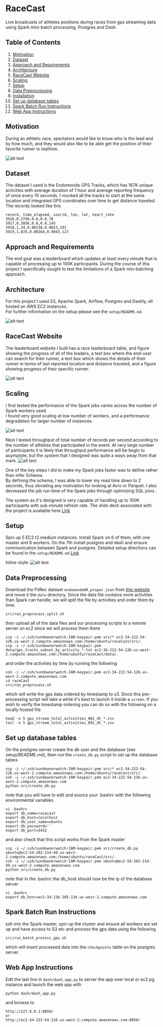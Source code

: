 
# RaceCast 

Live broadcasts of athletes positions during races from gps streaming data using Spark mini-batch processing, Postgres and Dash.

## Table of Contents

1. [Motivation](README.md#motivation)
1. [Dataset](README.md#dataset)
1. [Approach and Requirements](README.md#approach-and-requirements)
1. [Architecture](README.md#architecture)
1. [RaceCast Website](README.md#racecast-website)
1. [Scaling](README.md#scaling)
1. [Setup](README.md#setup)
1. [Data Preprocessing](README.md#Data-preprocessing)
1. [Installation](README.md#installation)
1. [Set up database tables](README.md#set-up-database-tables)
1. [Spark Batch Run Instructions](README.md#Spark-Batch-Run-Instructions)
1. [Web App Instructions](README.md#Web-App-Instructions)

## Motivation

During an athletic race, spectators would like to know who is the lead and by how much, and 
they would also like to be able get the position of their favorite runner in realtime.

![alt text](images/racecast_website.png "hover text")

## Dataset

The dataset I used is the Endomondo GPS Tracks, which has 167K unique activities with average duration of 1 hour and average reporting frequency of once every 10 seconds.
I mocked all the tracks to start at the same location and integrated GPS coordinates over time to get distance traveled.
The records looked like this

```
record, time_elapsed, userid, lon, lat, heart_rate
3916,0,3790,0.0,0.0,78
3917,0,3856,0.0,0.0,145
3918,1,34,0.00238,0.0023,101
3919,1,876,0.00164,0.0043,123
```

## Approach and Requirements 

The end goal was a leaderboard which updates at least every minute that is 
capable of processing up to 100K participants.
During the course of this project I specifically sought to test the limitations of a Spark min-batching approach.

## Architecture 

For this project I used S3, Apache Spark, Airflow, Postgres and Dashly, all hosted on AWS EC2 instances.  
For further information on the setup please see the `setup/README.md`.

![alt text](images/racecast_tech_stack.png "hover text")

## RaceCast Website 

The leaderboard website I built has a race leaderboard table, and figure showing the progress of all of the leaders,
a text box where the end-user can search for their runner, a text box which shows the details of their runner in 
terms of last reported location and distance traveled, and a figure showing progress of their specific runner.

![alt text](images/racecast_website.png "hover text")

## Scaling

I first tested the performance of the Spark jobs varies across the number of Spark workers used.  
I found very good scaling at low number of workers, and a performance degradation for larger number of instances.

![alt text](images/spark_timing_vs_instances.png "hover text")

Next I tested throughput of total number of records per second according to the number of athletes that participated in the event.
At very large number of participants it is likely that throughput performance will be begin to asymptote, but the 
system that I designed was quite a ways away from that mark.
![alt text](images/spark_throughput_vs_athlete.png "hover text")

One of the key steps I did to make my Spark jobs faster was to define rather than infer Schema.  
By defining the schema, I was able to lower my read time down to 2 seconds, thus obviating any motivation for looking at Avro or Parquet.
I also decreased the job run-time of the Spark jobs through optimizing SQL joins .

The system as it's designed is very capable of handling up to 100K participants with sub-minute refresh rate. 
The slide deck associated with the project is available here [Link](https://docs.google.com/presentation/d/1adAMNAweJTesi1wBvob6it1NHg30EQTFziq98p7KOAU/edit?usp=sharing)

## Setup

Spin up 5 EC2 t2.medium instances.  Install Spark on 6 of them, with one master and 6 workers.
On the 7th install postgres and dash and ensure communication between Spark and postgres.
Detailed setup directions can be found in the `setup/README.md` [Link](https://github.com/weathertrader/raceCast/tree/master/setup)

Inline-style: 
![alt text](images/racecast_tech_stack.png "hover text")

## Data Preprocessing 

Download the FitRec dataset `endomondoHR_proper.json` from [this website](https://sites.google.com/eng.ucsd.edu/fitrec-project/home) and move it the `data` directory.
Since the data file contains more activities than Spark can handle, we will split the file by activities and order them by time. 

```
src/run_preprocess_split.sh
```
then upload all of the data files and our processing scripts to a remote server on ec2 since we will process them there
```
scp -i ~/.ssh/sundownerwatch-IAM-keypair.pem src/* ec2-34-222-54-126.us-west-2.compute.amazonaws.com:/home/ubuntu/raceCast/src/.
scp -i ~/.ssh/sundownerwatch-IAM-keypair.pem data/gps_tracks_subset_by_activity_*.txt ec2-34-222-54-126.us-west-2.compute.amazonaws.com:/home/ubuntu/raceCast/data/.

```
and order the activities by time by running the following 
```
ssh -i ~/.ssh/sundownerwatch-IAM-keypair.pem ec2-34-222-54-126.us-west-2.compute.amazonaws.com
cd raceCast
src/run_preprocess.sh
```
which will write the gps data ordered by timestamp to s3. Since this pre-processing script will take a while it's best to launch it inside a `screen`.
 If you wish to verify the timestamp ordering you can do so with the following on a locally hosted file 
```
head -n 5 gps_stream_total_activities_001_dt_*.csv
tail -n 5 gps_stream_total_activities_001_dt_*.csv
```
## Set up database tables

On the postgres server create the db user and the database (see setup/README.md), then run the `create_db.py` script to set up the database tables 
```
scp -i ~/.ssh/sundownerwatch-IAM-keypair.pem src/* ec2-34-222-54-126.us-west-2.compute.amazonaws.com:/home/ubuntu/raceCast/src/.
ssh -i ~/.ssh/sundownerwatch-IAM-keypair.pem ec2-34-222-54-126.us-west-2.compute.amazonaws.com
python src/create_db.py
```
note that you will have to edit and source your .bashrc with the following environmental variables
```
vi .bashrc
export db_name=racecast
export db_host=localhost
export db_user_name=ubuntu
export db_password=''
export db_port=5432
```

and also check that this script works from the Spark master 

```
scp -i ~/.ssh/sundownerwatch-IAM-keypair.pem src/create_db.py ubuntu@ec2-54-202-214-49.us-west-2.compute.amazonaws.com:/home/ubuntu/raceCast/src/.
ssh -i ~/.ssh/sundownerwatch-IAM-keypair.pem ubuntu@ec2-54-202-214-49.us-west-2.compute.amazonaws.com
python src/create_db.py
```
note that in the .bashrc the db_host should now be the ip of the database server 
```
vi .bashrc
export db_host=ec2-34-216-105-134.us-west-2.compute.amazonaws.com
```

## Spark Batch Run Instructions 

ssh into the Spark master, spin up the cluster and ensure all workers are set up and have access to S3 etc and process the gps data using the following

```
src/run_batch_process_gps.sh
```
which will insert processed data into the `checkpoints` table on the postgres server.

## Web App Instructions 

Edit the last line in `dash/dash_app.py` to server the app over local or ec2 pg instance and launch the web app with 
```
python dash/dash_app.py 
```
and browse to 
```
http://127.0.0.1:8050/
or
http://ec2-34-222-54-126.us-west-2.compute.amazonaws.com:8050/
```
